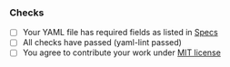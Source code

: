 ### Checks
- [ ] Your YAML file has required fields as listed in [Specs](https://github.com/ntust-im-labyrinth/cybersecurity-threat-research/tree/f63bd214302765c31fbffbfe5b46744d0f8f6877/spec)
- [ ] All checks have passed (yaml-lint passed)
- [ ] You agree to contribute your work under [MIT license](https://github.com/ntust-im-labyrinth/cybersecurity-threat-research/blob/f63bd214302765c31fbffbfe5b46744d0f8f6877/LICENSE)

